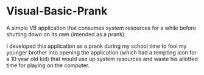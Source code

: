 # Visual-Basic-Prank
A simple VB application that consumes system resources for a while before shutting down on its own (intended as a prank).

I developed this application as a prank during my school time to fool my younger brother into opening the application (which had a tempting icon for a 10 year old kid) that would use up system resources and waste his allotted time for playing on the computer. 
